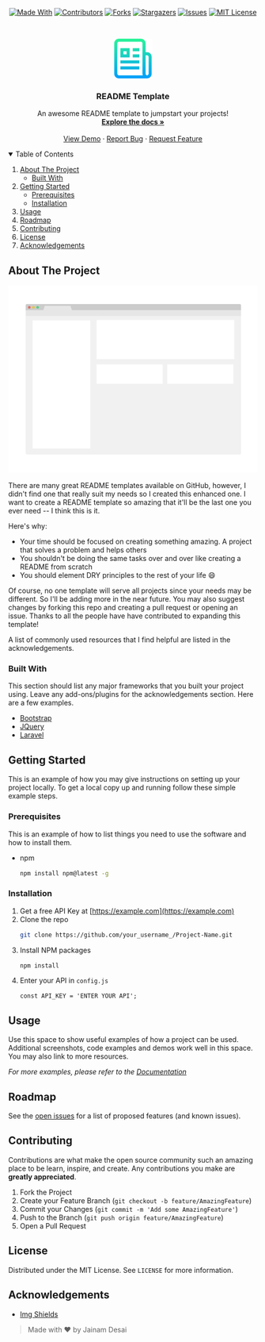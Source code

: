 <!-- PROJECT SHIELDS -->
<!--
*** I'm using markdown "reference style" links for readability.
*** Reference links are enclosed in brackets [ ] instead of parentheses ( ).
*** See the bottom of this document for the declaration of the reference variables
*** for contributors-url, forks-url, etc. This is an optional, concise syntax you may use.
*** https://www.markdownguide.org/basic-syntax/#reference-style-links
-->

<span style="display:block;text-align:center">

[![Made With][made-with-shield]][made-with-url]
[![Contributors][contributors-shield]][contributors-url]
[![Forks][forks-shield]][forks-url]
[![Stargazers][stars-shield]][stars-url]
[![Issues][issues-shield]][issues-url]
[![MIT License][license-shield]][license-url]

</span>

<!-- PROJECT LOGO -->
<br />
<p align="center">
  <a href="https://github.com/th3c0d3br34ker/template">
    <img src="images/logo.png" alt="Logo" width="80" height="80">
  </a>

  <h3 align="center">README Template</h3>

  <p align="center">
    An awesome README template to jumpstart your projects!
    <br />
    <a href="https://github.com/th3c0d3br34ker/template"><strong>Explore the docs »</strong></a>
    <br />
    <br />
    <a href="https://github.com/th3c0d3br34ker/template">View Demo</a>
    ·
    <a href="https://github.com/th3c0d3br34ker/template/issues">Report Bug</a>
    ·
    <a href="https://github.com/th3c0d3br34ker/template/issues">Request Feature</a>
  </p>
</p>

<!-- TABLE OF CONTENTS -->
<details open="open">
  <summary>Table of Contents</summary>
  <ol>
    <li>
      <a href="#about-the-project">About The Project</a>
      <ul>
        <li><a href="#built-with">Built With</a></li>
      </ul>
    </li>
    <li>
      <a href="#getting-started">Getting Started</a>
      <ul>
        <li><a href="#prerequisites">Prerequisites</a></li>
        <li><a href="#installation">Installation</a></li>
      </ul>
    </li>
    <li><a href="#usage">Usage</a></li>
    <li><a href="#roadmap">Roadmap</a></li>
    <li><a href="#contributing">Contributing</a></li>
    <li><a href="#license">License</a></li>
    <li><a href="#acknowledgements">Acknowledgements</a></li>
  </ol>
</details>

<!-- ABOUT THE PROJECT -->

## About The Project

[![Product Name Screen Shot][product-screenshot]](https://example.com)

There are many great README templates available on GitHub, however, I didn't find one that really suit my needs so I created this enhanced one. I want to create a README template so amazing that it'll be the last one you ever need -- I think this is it.

Here's why:

- Your time should be focused on creating something amazing. A project that solves a problem and helps others
- You shouldn't be doing the same tasks over and over like creating a README from scratch
- You should element DRY principles to the rest of your life :smile:

Of course, no one template will serve all projects since your needs may be different. So I'll be adding more in the near future. You may also suggest changes by forking this repo and creating a pull request or opening an issue. Thanks to all the people have have contributed to expanding this template!

A list of commonly used resources that I find helpful are listed in the acknowledgements.

### Built With

This section should list any major frameworks that you built your project using. Leave any add-ons/plugins for the acknowledgements section. Here are a few examples.

- [Bootstrap](https://getbootstrap.com)
- [JQuery](https://jquery.com)
- [Laravel](https://laravel.com)

<!-- GETTING STARTED -->

## Getting Started

This is an example of how you may give instructions on setting up your project locally.
To get a local copy up and running follow these simple example steps.

### Prerequisites

This is an example of how to list things you need to use the software and how to install them.

- npm
  ```sh
  npm install npm@latest -g
  ```

### Installation

1. Get a free API Key at [https://example.com](https://example.com)
2. Clone the repo
   ```sh
   git clone https://github.com/your_username_/Project-Name.git
   ```
3. Install NPM packages
   ```sh
   npm install
   ```
4. Enter your API in `config.js`
   ```JS
   const API_KEY = 'ENTER YOUR API';
   ```

<!-- USAGE EXAMPLES -->

## Usage

Use this space to show useful examples of how a project can be used. Additional screenshots, code examples and demos work well in this space. You may also link to more resources.

_For more examples, please refer to the [Documentation](https://example.com)_

<!-- ROADMAP -->

## Roadmap

See the [open issues](https://github.com/th3c0d3br34ker/template/issues) for a list of proposed features (and known issues).

<!-- CONTRIBUTING -->

## Contributing

Contributions are what make the open source community such an amazing place to be learn, inspire, and create. Any contributions you make are **greatly appreciated**.

1. Fork the Project
2. Create your Feature Branch (`git checkout -b feature/AmazingFeature`)
3. Commit your Changes (`git commit -m 'Add some AmazingFeature'`)
4. Push to the Branch (`git push origin feature/AmazingFeature`)
5. Open a Pull Request

<!-- LICENSE -->

## License

Distributed under the MIT License. See `LICENSE` for more information.

<!-- ACKNOWLEDGEMENTS -->

## Acknowledgements

- [Img Shields](https://shields.io)

> Made with ❤ by Jainam Desai

<!-- MARKDOWN LINKS & IMAGES -->
<!-- https://www.markdownguide.org/basic-syntax/#reference-style-links -->

[contributors-shield]: https://img.shields.io/github/contributors/th3c0debr34ker/template.svg?style=for-the-badge
[contributors-url]: https://github.com/th3c0d3br34ker/template/graphs/contributors
[forks-shield]: https://img.shields.io/github/forks/th3c0d3br34ker/template.svg?style=for-the-badge
[forks-url]: https://github.com/th3c0d3br34ker/template/network/members
[stars-shield]: https://img.shields.io/github/stars/th3c0d3br34ker/template.svg?style=for-the-badge
[stars-url]: https://github.com/th3c0d3br34ker/template/stargazers
[issues-shield]: https://img.shields.io/github/issues/th3c0d3br34ker/template.svg?style=for-the-badge
[issues-url]: https://github.com/th3c0d3br34ker/template/issues
[license-shield]: https://img.shields.io/github/license/th3c0d3br34ker/template.svg?style=for-the-badge
[license-url]: https://github.com/th3c0d3br34ker/template/blob/master/LICENSE.txt
[made-with-shield]: https://img.shields.io/github/languages/top/th3c0d3br34ker/template?style=for-the-badge
[made-with-url]: https://shields.io/github/languages/top/th3c0d3br34ker/template.svg?style-for-the-badge
[product-screenshot]: images/screenshot.png
